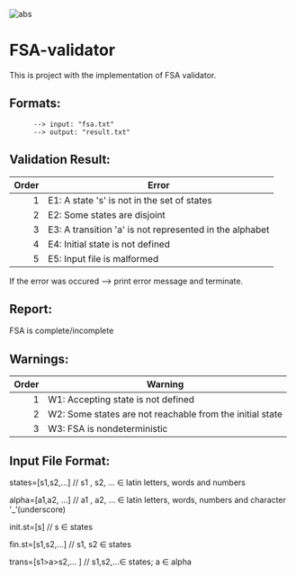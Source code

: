 ![abs](https://user-images.githubusercontent.com/95234842/224309175-61d5bcd6-e9f6-4a12-bf7b-3d5053125c49.jpg)

# FSA-validator
This is project with the implementation of FSA validator.

## **Formats**: 
          --> input: "fsa.txt"
          --> output: "result.txt"


## **Validation Result**:
| Order | Error |
|------:|-------|
|   1   | E1: A state 's' is not in the set of states |
|   2   | E2: Some states are disjoint |
|   3   | E3: A transition 'a' is not represented in the alphabet |
|   4   | E4: Initial state is not defined |
|   5   | E5: Input file is malformed |

If the error was occured --> print error message and terminate.

## **Report**:
FSA is complete/incomplete

## **Warnings**:
| Order | Warning |
|------:|---------|
|   1   | W1: Accepting state is not defined |
|   2   | W2: Some states are not reachable from the initial state |
|   3   | W3: FSA is nondeterministic |

## **Input File Format**: 
states=[s1,s2,...]	  // s1 , s2, ... ∈ latin letters, words and numbers

alpha=[a1,a2, ...]	  // a1 , a2, ... ∈ latin letters, words, numbers and character '_’(underscore)

init.st=[s]	          // s ∈ states

fin.st=[s1,s2,...]	  // s1, s2 ∈ states

trans=[s1>a>s2,... ]  // s1,s2,...∈ states; a ∈ alpha
